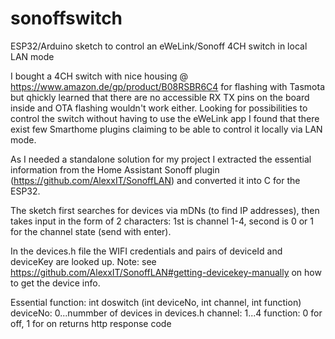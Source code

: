 # sonoffswitch
ESP32/Arduino sketch to control an eWeLink/Sonoff 4CH switch in local LAN mode

I bought a 4CH switch with nice housing @ https://www.amazon.de/gp/product/B08RSBR6C4 for flashing with Tasmota but qhickly learned that there are no accessible RX TX pins on the board inside and OTA flashing wouldn't work either. Looking for possibilities to control the switch without having to use the eWeLink app I found that there exist few Smarthome plugins claiming to be able to control it locally via LAN mode.

As I needed a standalone solution for my project I extracted the essential information from the Home Assistant Sonoff plugin (https://github.com/AlexxIT/SonoffLAN) and converted it into C for the ESP32.

The sketch first searches for devices via mDNs (to find IP addresses), then takes input in the form of 2 characters: 1st is channel 1-4, second is 0 or 1 for the channel state (send with enter).

In the devices.h file the WIFI credentials and pairs of deviceId and deviceKey are looked up. Note: see https://github.com/AlexxIT/SonoffLAN#getting-devicekey-manually on how to get the device info.
 
   Essential function:
   int doswitch (int deviceNo, int channel, int function)
      deviceNo: 0...nummber of devices in devices.h
      channel: 1...4
      function: 0 for off, 1 for on
      returns http response code
